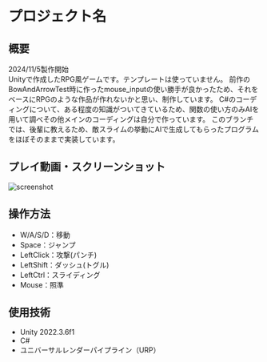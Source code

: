 # プロジェクト名

## 概要
2024/11/5製作開始
<br>Unityで作成したRPG風ゲームです。テンプレートは使っていません。
前作のBowAndArrowTest時に作ったmouse_inputの使い勝手が良かったため、それをベースにRPGのような作品が作れないかと思い、制作しています。
C#のコーディングについて、ある程度の知識がついてきているため、関数の使い方のみAIを用いて調べその他メインのコーディングは自分で作っています。
このブランチでは、後輩に教えるため、敵スライムの挙動にAIで生成してもらったプログラムをほぼそのままで実装しています。

## プレイ動画・スクリーンショット
![screenshot](screenshots/gameplay.png)

## 操作方法
- W/A/S/D：移動
- Space：ジャンプ
- LeftClick：攻撃(パンチ)
- LeftShift：ダッシュ(トグル)
- LeftCtrl：スライディング
- Mouse：照準

## 使用技術
- Unity 2022.3.6f1
- C#
- ユニバーサルレンダーパイプライン（URP）
